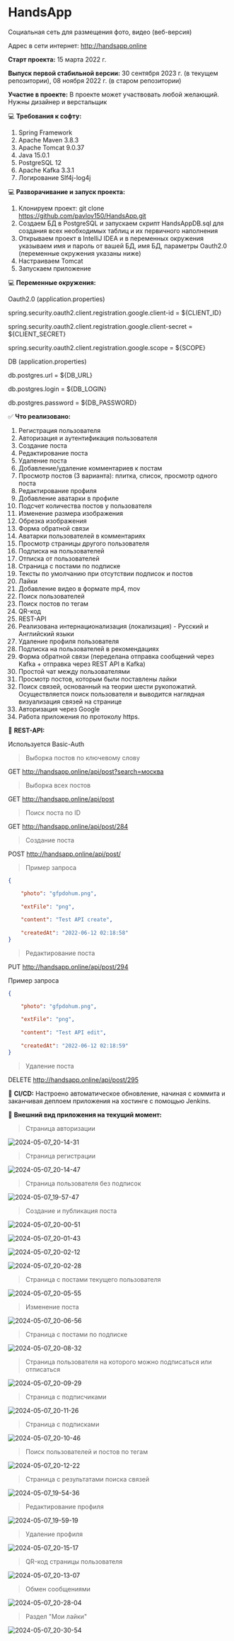 # HandsApp
Социальная сеть для размещения фото, видео (веб-версия)

Адрес в сети интернет: http://handsapp.online

**Старт проекта:** 15 марта 2022 г.

**Выпуск первой стабильной версии:** 30 сентября 2023 г. (в текущем репозитории), 08 ноября 2022 г. (в старом репозитории)

**Участие в проекте:**
В проекте может участвовать любой желающий. Нужны дизайнер и верстальщик

:computer: **Требования к софту:**
1. Spring Framework
2. Apache Maven 3.8.3
3. Apache Tomcat 9.0.37
4. Java 15.0.1
5. PostgreSQL 12
6. Apache Kafka 3.3.1
7. Логирование Slf4j-log4j

:computer: **Разворачивание и запуск проекта:**
1. Клонируем проект: git clone https://github.com/pavlov150/HandsApp.git
2. Создаем БД в PostgreSQL и запускаем скрипт HandsAppDB.sql для создания всех необходимых таблиц и их первичного наполнения
3. Открываем проект в IntelliJ IDEA и в переменных окружения указываем имя и пароль от вашей БД, имя БД, параметры Oauth2.0 (переменные окружения указаны ниже)
4. Настраиваем Tomcat
5. Запускаем приложение

:computer: **Переменные окружения:**

Oauth2.0 (application.properties)

spring.security.oauth2.client.registration.google.client-id = ${CLIENT_ID}

spring.security.oauth2.client.registration.google.client-secret = ${CLIENT_SECRET}

spring.security.oauth2.client.registration.google.scope = ${SCOPE}


DB (application.properties)

db.postgres.url = ${DB_URL}

db.postgres.login = ${DB_LOGIN}

db.postgres.password = ${DB_PASSWORD}



:white_check_mark: **Что реализовано:**
1. Регистрация пользователя
2. Авторизация и аутентификация пользователя
3. Создание поста
4. Редактирование поста
5. Удаление поста
6. Добавление/удаление комментариев к постам
7. Просмотр постов (3 варианта): плитка, список, просмотр одного поста
8. Редактирование профиля
9. Добавление аватарки в профиле
10. Подсчет количества постов у пользователя
11. Изменение размера изображения
12. Обрезка изображения
13. Форма обратной связи
14. Аватарки пользователей в комментариях
15. Просмотр страницы другого пользователя
16. Подписка на пользователей
17. Отписка от пользователей
18. Страница с постами по подписке
19. Тексты по умолчанию при отсутствии подписок и постов
20. Лайки
21. Добавление видео в формате mp4, mov
22. Поиск пользователей
23. Поиск постов по тегам
24. QR-код
25. REST-API
26. Реализована интернационализация (локализация) - Русский и Английский языки
27. Удаление профиля пользователя
28. Подписка на пользователей в рекомендациях
29. Форма обратной связи (переделана отправка сообщений через Kafka + отправка через REST API в Kafka)
30. Простой чат между пользователями
31. Просмотр постов, которым были поставлены лайки
32. Поиск связей, основанный на теории шести рукопожатий. Осуществляется поиск пользователя и выводится наглядная визуализация связей на странице
33. Авторизация через Google
34. Работа приложения по протоколу https.

:abcd: **REST-API:**

Используется Basic-Auth

> Выборка постов по ключевому слову

GET http://handsapp.online/api/post?search=москва


> Выборка всех постов

GET http://handsapp.online/api/post


> Поиск поста по ID

GET http://handsapp.online/api/post/284


> Создание поста

POST http://handsapp.online/api/post/

> Пример запроса

```json
{

    "photo": "gfpdohum.png",
    
    "extFile": "png",
    
    "content": "Test API create",
    
    "createdAt": "2022-06-12 02:18:58"
}
```

> Редактирование поста

PUT http://handsapp.online/api/post/294

Пример запроса

```json
{

    "photo": "gfpdohum.png",
    
    "extFile": "png",
    
    "content": "Test API edit",
    
    "createdAt": "2022-06-12 02:18:59"
}
```

> Удаление поста

DELETE http://handsapp.online/api/post/295


:abcd: **CI/CD:**
Настроено автоматическое обновление, начиная с коммита и заканчивая деплоем приложения на хостинге с помощью Jenkins. 


:iphone: **Внешний вид приложения на текущий момент:**

> Страница авторизации

![2024-05-07_20-14-31](https://github.com/aspmap/HandsApp/assets/145023708/a17e3e6e-8621-4000-8fb8-e20a2876ac52)


> Страница регистрации

![2024-05-07_20-14-47](https://github.com/aspmap/HandsApp/assets/145023708/859609a3-05a3-4af7-9d7e-da3f4dbc7633)


> Страница пользователя без подписок

![2024-05-07_19-57-47](https://github.com/aspmap/HandsApp/assets/145023708/ac800b5e-7b6b-4004-9883-8061ed89b966)


> Создание и публикация поста

![2024-05-07_20-00-51](https://github.com/aspmap/HandsApp/assets/145023708/fcae4f76-6351-473e-baec-17564b3417d4)

![2024-05-07_20-01-43](https://github.com/aspmap/HandsApp/assets/145023708/cf4f0c20-f2d2-4ab2-96be-e0dbb087013f)

![2024-05-07_20-02-12](https://github.com/aspmap/HandsApp/assets/145023708/8a771034-ef39-4aae-b9b0-a17611e4f1db)

![2024-05-07_20-02-28](https://github.com/aspmap/HandsApp/assets/145023708/3460e893-ab1b-4e73-bb36-6ef2550614a2)


> Страница с постами текущего пользователя

![2024-05-07_20-05-55](https://github.com/aspmap/HandsApp/assets/145023708/d5766c66-d9b3-430c-ae2e-a70e7f1f7671)


> Изменение поста

![2024-05-07_20-06-56](https://github.com/aspmap/HandsApp/assets/145023708/13d988d7-0423-407e-afd3-2007dd54c100)


> Страница с постами по подписке

![2024-05-07_20-08-32](https://github.com/aspmap/HandsApp/assets/145023708/7f39a04b-979c-4c2f-9ac6-955ad003504c)


> Страница пользователя на которого можно подписаться или отписаться

![2024-05-07_20-09-29](https://github.com/aspmap/HandsApp/assets/145023708/43220bfc-8c77-4a24-8990-0c74b6ad8374)


> Страница с подписчиками

![2024-05-07_20-11-26](https://github.com/aspmap/HandsApp/assets/145023708/2a0b199e-d111-4faa-9c20-bd0f786b32e3)


> Страница с подписками

![2024-05-07_20-10-46](https://github.com/aspmap/HandsApp/assets/145023708/f4cbf40a-7641-4c65-b242-bc5db5127f8d)


> Поиск пользователей и постов по тегам

![2024-05-07_20-12-22](https://github.com/aspmap/HandsApp/assets/145023708/f1b79c6a-060a-4dab-abe7-7cd21aa95215)


> Страница c результатами поиска связей

![2024-05-07_19-54-36](https://github.com/aspmap/HandsApp/assets/145023708/d4e173f4-1a6e-4148-9a8c-000ce8305699)


> Редактирование профиля

![2024-05-07_19-59-19](https://github.com/aspmap/HandsApp/assets/145023708/c79413c1-6c42-4a70-acf8-842f5f2ae020)


> Удаление профиля


![2024-05-07_20-15-17](https://github.com/aspmap/HandsApp/assets/145023708/c9eccab4-9a3b-4404-80e9-1cd9074131fe)


> QR-код страницы пользователя

![2024-05-07_20-13-07](https://github.com/aspmap/HandsApp/assets/145023708/8fa55c30-fa5a-4d63-b1e3-3683bf07f49d)


> Обмен сообщениями

![2024-05-07_20-28-04](https://github.com/aspmap/HandsApp/assets/145023708/0e633c08-5336-4851-a624-0d07976bd769)

> Раздел "Мои лайки"

![2024-05-07_20-30-54](https://github.com/aspmap/HandsApp/assets/145023708/0251ac5a-587a-4ea7-a608-771cf79f78e0)




